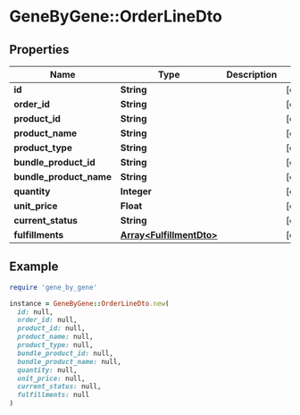 # GeneByGene::OrderLineDto

## Properties

| Name | Type | Description | Notes |
| ---- | ---- | ----------- | ----- |
| **id** | **String** |  | [optional] |
| **order_id** | **String** |  | [optional] |
| **product_id** | **String** |  | [optional] |
| **product_name** | **String** |  | [optional] |
| **product_type** | **String** |  | [optional] |
| **bundle_product_id** | **String** |  | [optional] |
| **bundle_product_name** | **String** |  | [optional] |
| **quantity** | **Integer** |  | [optional] |
| **unit_price** | **Float** |  | [optional] |
| **current_status** | **String** |  | [optional] |
| **fulfillments** | [**Array&lt;FulfillmentDto&gt;**](FulfillmentDto.md) |  | [optional] |

## Example

```ruby
require 'gene_by_gene'

instance = GeneByGene::OrderLineDto.new(
  id: null,
  order_id: null,
  product_id: null,
  product_name: null,
  product_type: null,
  bundle_product_id: null,
  bundle_product_name: null,
  quantity: null,
  unit_price: null,
  current_status: null,
  fulfillments: null
)
```

